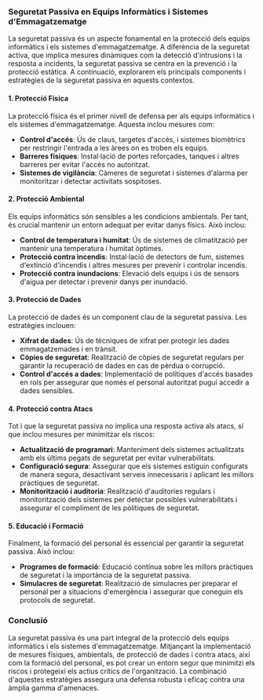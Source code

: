 ### Seguretat Passiva en Equips Informàtics i Sistemes d'Emmagatzematge

La seguretat passiva és un aspecte fonamental en la protecció dels equips informàtics i els sistemes d'emmagatzematge. A diferència de la seguretat activa, que implica mesures dinàmiques com la detecció d'intrusions i la resposta a incidents, la seguretat passiva se centra en la prevenció i la protecció estàtica. A continuació, explorarem els principals components i estratègies de la seguretat passiva en aquests contextos.

#### 1. Protecció Física

La protecció física és el primer nivell de defensa per als equips informàtics i els sistemes d'emmagatzematge. Aquesta inclou mesures com:

- **Control d'accés**: Ús de claus, targetes d'accés, i sistemes biomètrics per restringir l'entrada a les àrees on es troben els equips.
- **Barreres físiques**: Instal·lació de portes reforçades, tanques i altres barreres per evitar l'accés no autoritzat.
- **Sistemes de vigilància**: Càmeres de seguretat i sistemes d'alarma per monitoritzar i detectar activitats sospitoses.

#### 2. Protecció Ambiental

Els equips informàtics són sensibles a les condicions ambientals. Per tant, és crucial mantenir un entorn adequat per evitar danys físics. Això inclou:

- **Control de temperatura i humitat**: Ús de sistemes de climatització per mantenir una temperatura i humitat òptimes.
- **Protecció contra incendis**: Instal·lació de detectors de fum, sistemes d'extinció d'incendis i altres mesures per prevenir i controlar incendis.
- **Protecció contra inundacions**: Elevació dels equips i ús de sensors d'aigua per detectar i prevenir danys per inundació.

#### 3. Protecció de Dades

La protecció de dades és un component clau de la seguretat passiva. Les estratègies inclouen:

- **Xifrat de dades**: Ús de tècniques de xifrat per protegir les dades emmagatzemades i en trànsit.
- **Còpies de seguretat**: Realització de còpies de seguretat regulars per garantir la recuperació de dades en cas de pèrdua o corrupció.
- **Control d'accés a dades**: Implementació de polítiques d'accés basades en rols per assegurar que només el personal autoritzat pugui accedir a dades sensibles.

#### 4. Protecció contra Atacs

Tot i que la seguretat passiva no implica una resposta activa als atacs, sí que inclou mesures per minimitzar els riscos:

- **Actualització de programari**: Manteniment dels sistemes actualitzats amb els últims pegats de seguretat per evitar vulnerabilitats.
- **Configuració segura**: Assegurar que els sistemes estiguin configurats de manera segura, desactivant serveis innecessaris i aplicant les millors pràctiques de seguretat.
- **Monitorització i auditoria**: Realització d'auditories regulars i monitorització dels sistemes per detectar possibles vulnerabilitats i assegurar el compliment de les polítiques de seguretat.

#### 5. Educació i Formació

Finalment, la formació del personal és essencial per garantir la seguretat passiva. Això inclou:

- **Programes de formació**: Educació contínua sobre les millors pràctiques de seguretat i la importància de la seguretat passiva.
- **Simulacres de seguretat**: Realització de simulacres per preparar el personal per a situacions d'emergència i assegurar que coneguin els protocols de seguretat.

### Conclusió

La seguretat passiva és una part integral de la protecció dels equips informàtics i els sistemes d'emmagatzematge. Mitjançant la implementació de mesures físiques, ambientals, de protecció de dades i contra atacs, així com la formació del personal, es pot crear un entorn segur que minimitzi els riscos i protegeixi els actius crítics de l'organització. La combinació d'aquestes estratègies assegura una defensa robusta i eficaç contra una àmplia gamma d'amenaces.